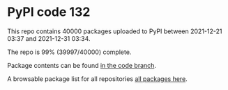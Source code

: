 # PyPI code 132

This repo contains 40000 packages uploaded to PyPI between 
2021-12-21 03:37 and 2021-12-31 03:34.

The repo is 99% (39997/40000) complete.

Package contents can be found [in the code branch](https://github.com/pypi-data/pypi-mirror-132/tree/code/packages).

A browsable package list for all repositories [all packages here](https://pypi-data.github.io/website/repositories/pypi-mirror-132).


